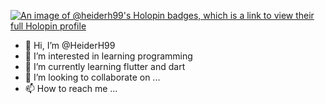[![An image of @heiderh99's Holopin badges, which is a link to view their full Holopin profile](https://holopin.me/heiderh99)](https://holopin.io/@heiderh99)

- 👋 Hi, I’m @HeiderH99
- 👀 I’m interested in learning programming 
- 🌱 I’m currently learning flutter and dart
- 💞️ I’m looking to collaborate on ...
- 📫 How to reach me ...

<!---
HeiderH99/HeiderH99 is a ✨ special ✨ repository because its `README.md` (this file) appears on your GitHub profile.
You can click the Preview link to take a look at your changes.
--->
